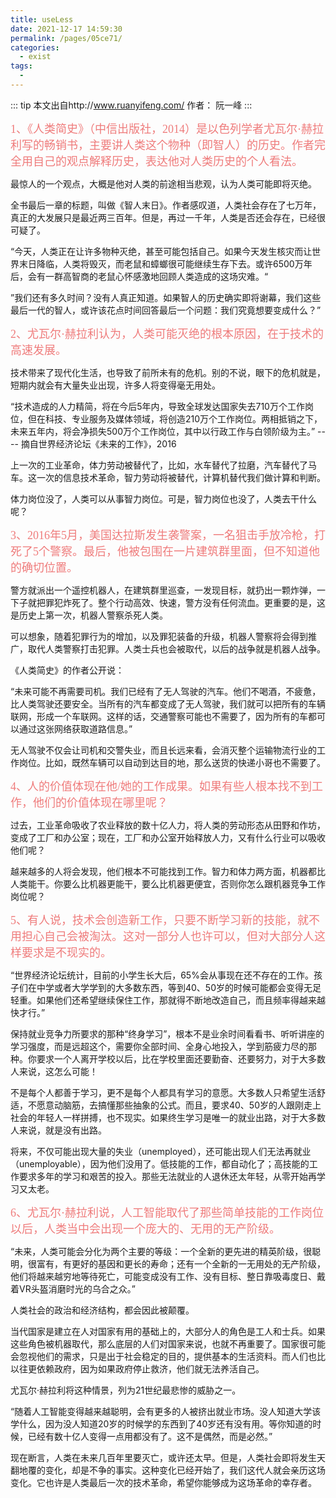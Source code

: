 ```yaml
---
title: useLess
date: 2021-12-17 14:59:30
permalink: /pages/05ce71/
categories:
  - exist
tags:
  - 
---
```

::: tip 本文出自http://www.ruanyifeng.com/
作者： 阮一峰
:::


<font face="PingFang SC" color="#ef7b7b" size="4">
1、《人类简史》（中信出版社，2014）是以色列学者尤瓦尔·赫拉利写的畅销书，主要讲人类这个物种（即智人）的历史。作者完全用自己的观点解释历史，表达他对人类历史的个人看法。
</font>

最惊人的一个观点，大概是他对人类的前途相当悲观，认为人类可能即将灭绝。

全书最后一章的标题，叫做《智人末日》。作者感叹道，人类社会存在了七万年，真正的大发展只是最近两三百年。但是，再过一千年，人类是否还会存在，已经很可疑了。

“今天，人类正在让许多物种灭绝，甚至可能包括自己。如果今天发生核灾而让世界末日降临，人类将毁灭，而老鼠和蟑螂很可能继续生存下去。或许6500万年后，会有一群高智商的老鼠心怀感激地回顾人类造成的这场灾难。“

”我们还有多久时间？没有人真正知道。如果智人的历史确实即将谢幕，我们这些最后一代的智人，或许该花点时间回答最后一个问题：我们究竟想要变成什么？”


<font face="PingFang SC" color="#ef7b7b" size="4">
2、尤瓦尔·赫拉利认为，人类可能灭绝的根本原因，在于技术的高速发展。
</font>

技术带来了现代化生活，也导致了前所未有的危机。别的不说，眼下的危机就是，短期内就会有大量失业出现，许多人将变得毫无用处。

“技术造成的人力精简，将在今后5年内，导致全球发达国家失去710万个工作岗位，但在科技、专业服务及媒体领域，将创造210万个工作岗位。两相抵销之下，未来五年内，将会净损失500万个工作岗位，其中以行政工作与白领阶级为主。” ---- 摘自世界经济论坛《未来的工作》，2016

上一次的工业革命，体力劳动被替代了，比如，水车替代了拉磨，汽车替代了马车。这一次的信息技术革命，智力劳动将被替代，计算机替代我们做计算和判断。

体力岗位没了，人类可以从事智力岗位。可是，智力岗位也没了，人类去干什么呢？



<font face="PingFang SC" color="#ef7b7b" size="4">
3、2016年5月，美国达拉斯发生袭警案，一名狙击手放冷枪，打死了5个警察。最后，他被包围在一片建筑群里面，但不知道他的确切位置。
</font>

警方就派出一个遥控机器人，在建筑群里巡查，一发现目标，就扔出一颗炸弹，一下子就把罪犯炸死了。整个行动高效、快速，警方没有任何流血。更重要的是，这是历史上第一次，机器人警察杀死人类。

可以想象，随着犯罪行为的增加，以及罪犯装备的升级，机器人警察将会得到推广，取代人类警察打击犯罪。人类士兵也会被取代，以后的战争就是机器人战争。

《人类简史》的作者公开说：

“未来可能不再需要司机。我们已经有了无人驾驶的汽车。他们不喝酒，不疲惫，比人类驾驶还要安全。当所有的汽车都变成了无人驾驶，我们就可以把所有的车辆联网，形成一个车联网。这样的话，交通警察可能也不需要了，因为所有的车都可以通过这张网络获取道路信息。”

无人驾驶不仅会让司机和交警失业，而且长远来看，会消灭整个运输物流行业的工作岗位。比如，既然车辆可以自动到达目的地，那么送货的快递小哥也不需要了。


<font face="PingFang SC" color="#ef7b7b" size="4">
4、人的价值体现在他/她的工作成果。如果有些人根本找不到工作，他们的价值体现在哪里呢？
</font>

过去，工业革命吸收了农业释放的数十亿人力，将人类的劳动形态从田野和作坊，变成了工厂和办公室；现在，工厂和办公室开始释放人力，又有什么行业可以吸收他们呢？

越来越多的人将会发现，他们根本不可能找到工作。智力和体力两方面，机器都比人类能干。你要么比机器更能干，要么比机器更便宜，否则你怎么跟机器竞争工作岗位呢？


<font face="PingFang SC" color="#ef7b7b" size="4">
5、有人说，技术会创造新工作，只要不断学习新的技能，就不用担心自己会被淘汰。这对一部分人也许可以，但对大部分人这样要求是不现实的。
</font>

“世界经济论坛统计，目前的小学生长大后，65%会从事现在还不存在的工作。孩子们在中学或者大学学到的大多数东西，等到40、50岁的时候可能都会变得无足轻重。如果他们还希望继续保住工作，那就得不断地改造自己，而且频率得越来越快才行。”

保持就业竞争力所要求的那种“终身学习”，根本不是业余时间看看书、听听讲座的学习强度，而是远超这个，需要你全部时间、全身心地投入，学到筋疲力尽的那种。你要求一个人离开学校以后，比在学校里面还要勤奋、还要努力，对于大多数人来说，这怎么可能！

不是每个人都善于学习，更不是每个人都具有学习的意愿。大多数人只希望生活舒适，不愿意动脑筋，去搞懂那些抽象的公式。而且，要求40、50岁的人跟刚走上社会的年轻人一样拼搏，也不现实。如果终生学习是唯一的就业出路，对于大多数人来说，就是没有出路。

将来，不仅可能出现大量的失业（unemployed），还可能出现人们无法再就业（unemployable），因为他们没用了。低技能的工作，都自动化了；高技能的工作要求多年的学习和艰苦的投入。那些无法就业的人退休还太年轻，从零开始再学习又太老。


<font face="PingFang SC" color="#ef7b7b" size="4">
6、尤瓦尔·赫拉利说，人工智能取代了那些简单技能的工作岗位以后，人类当中会出现一个庞大的、无用的无产阶级。
</font>

“未来，人类可能会分化为两个主要的等级：一个全新的更先进的精英阶级，很聪明，很富有，有更好的基因和更长的寿命；还有一个全新的一无用处的无产阶级，他们将越来越穷地等待死亡，可能变成没有工作、没有目标、整日靠吸毒度日、戴着VR头盔消磨时光的乌合之众。”

人类社会的政治和经济结构，都会因此被颠覆。

当代国家是建立在人对国家有用的基础上的，大部分人的角色是工人和士兵。如果这些角色被机器取代，那么底层的人们对国家来说，也就不再重要了。国家很可能会忽视他们的需求，只是出于社会稳定的目的，提供基本的生活资料。而人们也比以往更依赖政府，因为如果政府停止救济，他们就无法养活自己。

尤瓦尔·赫拉利将这种情景，列为21世纪最悲惨的威胁之一。

“随着人工智能变得越来越聪明，会有更多的人被挤出就业市场。没人知道大学该学什么，因为没人知道20岁的时候学的东西到了40岁还有没有用。等你知道的时候，已经有数十亿人变得一点用都没有了。这不是偶然，而是必然。”

现在断言，人类在未来几百年里要灭亡，或许还太早。但是，人类社会即将发生天翻地覆的变化，却是不争的事实。这种变化已经开始了，我们这代人就会亲历这场变化。它也许是人类最后一次的技术革命，希望你能够成为这场革命的幸存者。